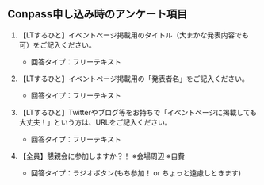 ## Conpass申し込み時のアンケート項目
1. 【LTするひと】イベントページ掲載用のタイトル（大まかな発表内容でも可）をご記入ください。
   -  回答タイプ：フリーテキスト

2. 【LTするひと】イベントページ掲載用の「発表者名」をご記入ください。
   -  回答タイプ：フリーテキスト

3. 【LTするひと】Twitterやブログ等をお持ちで「イベントページに掲載しても大丈夫！」という方は、URLをご記入ください。
   -  回答タイプ：フリーテキスト

4.  【全員】懇親会に参加しますか？！ ※会場周辺 ※自費
    -  回答タイプ：ラジオボタン(もち参加！ or ちょっと遠慮しときます)